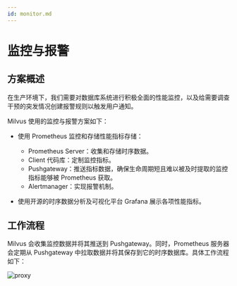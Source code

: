 ```yaml
---
id: monitor.md
---
```


# 监控与报警

## 方案概述

在生产环境下，我们需要对数据库系统进行积极全面的性能监控，以及给需要调查干预的突发情况创建报警规则以触发用户通知。

Milvus 使用的监控与报警方案如下：

- 使用 Prometheus 监控和存储性能指标存储：

    - Prometheus Server：收集和存储时序数据。
    - Client 代码库：定制监控指标。
    - Pushgateway：推送指标数据，确保生命周期短且难以被及时提取的监控指标能够被 Prometheus 获取。
    - Alertmanager：实现报警机制。

- 使用开源的时序数据分析及可视化平台 Grafana 展示各项性能指标。

## 工作流程

Milvus 会收集监控数据并将其推送到 Pushgateway。同时，Prometheus 服务器会定期从 Pushgateway 中拉取数据并将其保存到它的时序数据库。具体工作流程如下：

![proxy](https://milvus.io/static/3d68d75d595d1af1c1f3acd780cb7044/8c557/monitoring.png)



